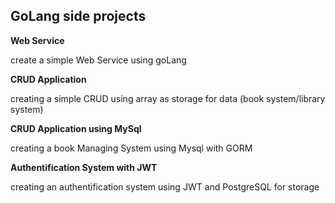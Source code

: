 ## GoLang side projects

**Web Service**

create a simple Web Service using goLang

**CRUD Application**

creating a simple CRUD using array as storage for data (book system/library system)

**CRUD Application using MySql**

creating a book Managing System using Mysql with GORM

**Authentification System with JWT**

creating an authentification system using JWT and PostgreSQL for storage
